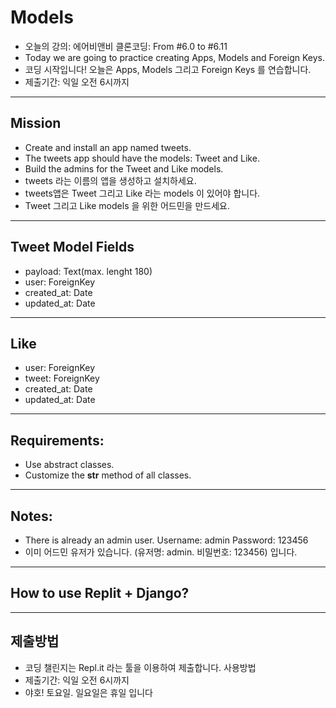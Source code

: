 # Models

- 오늘의 강의: 에어비앤비 클론코딩: From #6.0 to #6.11
- Today we are going to practice creating Apps, Models and Foreign Keys.
- 코딩 시작입니다! 오늘은 Apps, Models 그리고 Foreign Keys 를 연습합니다.
- 제출기간: 익일 오전 6시까지

---

## Mission
- Create and install an app named tweets.
- The tweets app should have the models: Tweet and Like.
- Build the admins for the Tweet and Like models.
- tweets 라는 이름의 앱을 생성하고 설치하세요.
- tweets앱은 Tweet 그리고 Like 라는 models 이 있어야 합니다.
- Tweet 그리고 Like models 을 위한 어드민을 만드세요.

--- 

## Tweet Model Fields
- payload: Text(max. lenght 180)
- user: ForeignKey
- created_at: Date
- updated_at: Date

---

## Like
- user: ForeignKey
- tweet: ForeignKey
- created_at: Date
- updated_at: Date

---

## Requirements:
- Use abstract classes.
- Customize the __str__ method of all classes.

---

## Notes:
- There is already an admin user. Username: admin Password: 123456
- 이미 어드민 유저가 있습니다. (유저명: admin. 비밀번호: 123456) 입니다.

--- 

## How to use Replit + Django?

---

## 제출방법
- 코딩 챌린지는 Repl.it 라는 툴을 이용하여 제출합니다. 사용방법
- 제출기간: 익일 오전 6시까지
- 야호! 토요일. 일요일은 휴일 입니다